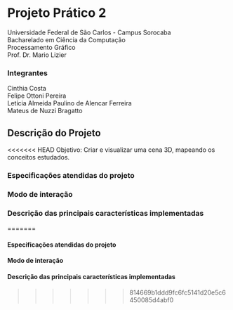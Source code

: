 # Projeto Prático 2  
Universidade Federal de São Carlos - Campus Sorocaba <br>
Bacharelado em Ciência da Computação <br>
Processamento Gráfico <br>
Prof. Dr. Mario Lizier <br>

### Integrantes
Cinthia Costa <br>
Felipe Ottoni Pereira <br>
Letícia Almeida Paulino de Alencar Ferreira <br>
Mateus de Nuzzi Bragatto <br>

## Descrição do Projeto
<<<<<<< HEAD
Objetivo: Criar e visualizar uma cena 3D, mapeando os conceitos estudados.

### Especificações atendidas do projeto

### Modo de interação

### Descrição das principais características implementadas
=======
#### Especificações atendidas do projeto
#### Modo de interação <br>
#### Descrição das principais características implementadas 
>>>>>>> 814669b1ddd9fc6fc5141d20e5c6450085d4abf0
